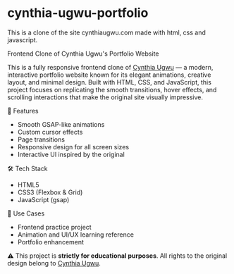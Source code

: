 # cynthia-ugwu-portfolio
This is a clone of the site cynthiaugwu.com made with html, css and javascript.

Frontend Clone of Cynthia Ugwu's Portfolio Website

This is a fully responsive frontend clone of <a href= "https://cynthiaugwu.com">Cynthia Ugwu</a> — a modern, interactive portfolio website known for its elegant animations, creative layout, and minimal design. Built with HTML, CSS, and JavaScript, this project focuses on replicating the smooth transitions, hover effects, and scrolling interactions that make the original site visually impressive.

🚀 Features

* Smooth GSAP-like animations
* Custom cursor effects
* Page transitions
* Responsive design for all screen sizes
* Interactive UI inspired by the original

🛠️ Tech Stack

* HTML5
* CSS3 (Flexbox & Grid)
* JavaScript (gsap)

📁 Use Cases

* Frontend practice project
* Animation and UI/UX learning reference
* Portfolio enhancement

⚠️ This project is <b>strictly for educational purposes</b>. All rights to the original design belong to <a href= "https://cynthiaugwu.com">Cynthia Ugwu</a>.


